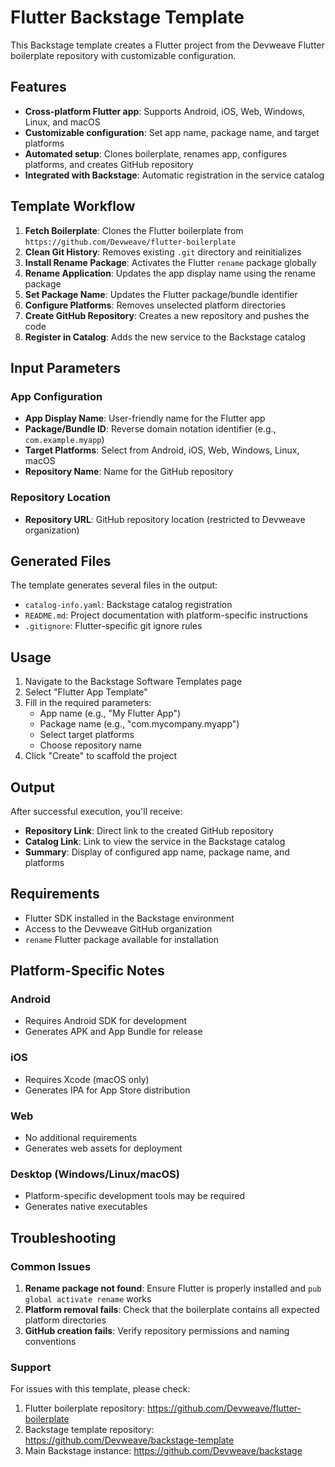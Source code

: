 # Flutter Backstage Template

This Backstage template creates a Flutter project from the Devweave Flutter boilerplate repository with customizable configuration.

## Features

- **Cross-platform Flutter app**: Supports Android, iOS, Web, Windows, Linux, and macOS
- **Customizable configuration**: Set app name, package name, and target platforms
- **Automated setup**: Clones boilerplate, renames app, configures platforms, and creates GitHub repository
- **Integrated with Backstage**: Automatic registration in the service catalog

## Template Workflow

1. **Fetch Boilerplate**: Clones the Flutter boilerplate from `https://github.com/Devweave/flutter-boilerplate`
2. **Clean Git History**: Removes existing `.git` directory and reinitializes
3. **Install Rename Package**: Activates the Flutter `rename` package globally
4. **Rename Application**: Updates the app display name using the rename package
5. **Set Package Name**: Updates the Flutter package/bundle identifier
6. **Configure Platforms**: Removes unselected platform directories
7. **Create GitHub Repository**: Creates a new repository and pushes the code
8. **Register in Catalog**: Adds the new service to the Backstage catalog

## Input Parameters

### App Configuration
- **App Display Name**: User-friendly name for the Flutter app
- **Package/Bundle ID**: Reverse domain notation identifier (e.g., `com.example.myapp`)
- **Target Platforms**: Select from Android, iOS, Web, Windows, Linux, macOS
- **Repository Name**: Name for the GitHub repository

### Repository Location
- **Repository URL**: GitHub repository location (restricted to Devweave organization)

## Generated Files

The template generates several files in the output:
- `catalog-info.yaml`: Backstage catalog registration
- `README.md`: Project documentation with platform-specific instructions
- `.gitignore`: Flutter-specific git ignore rules

## Usage

1. Navigate to the Backstage Software Templates page
2. Select "Flutter App Template"
3. Fill in the required parameters:
   - App name (e.g., "My Flutter App")
   - Package name (e.g., "com.mycompany.myapp")
   - Select target platforms
   - Choose repository name
4. Click "Create" to scaffold the project

## Output

After successful execution, you'll receive:
- **Repository Link**: Direct link to the created GitHub repository
- **Catalog Link**: Link to view the service in the Backstage catalog
- **Summary**: Display of configured app name, package name, and platforms

## Requirements

- Flutter SDK installed in the Backstage environment
- Access to the Devweave GitHub organization
- `rename` Flutter package available for installation

## Platform-Specific Notes

### Android
- Requires Android SDK for development
- Generates APK and App Bundle for release

### iOS
- Requires Xcode (macOS only)
- Generates IPA for App Store distribution

### Web
- No additional requirements
- Generates web assets for deployment

### Desktop (Windows/Linux/macOS)
- Platform-specific development tools may be required
- Generates native executables

## Troubleshooting

### Common Issues

1. **Rename package not found**: Ensure Flutter is properly installed and `pub global activate rename` works
2. **Platform removal fails**: Check that the boilerplate contains all expected platform directories
3. **GitHub creation fails**: Verify repository permissions and naming conventions

### Support

For issues with this template, please check:
1. Flutter boilerplate repository: https://github.com/Devweave/flutter-boilerplate
2. Backstage template repository: https://github.com/Devweave/backstage-template
3. Main Backstage instance: https://github.com/Devweave/backstage
